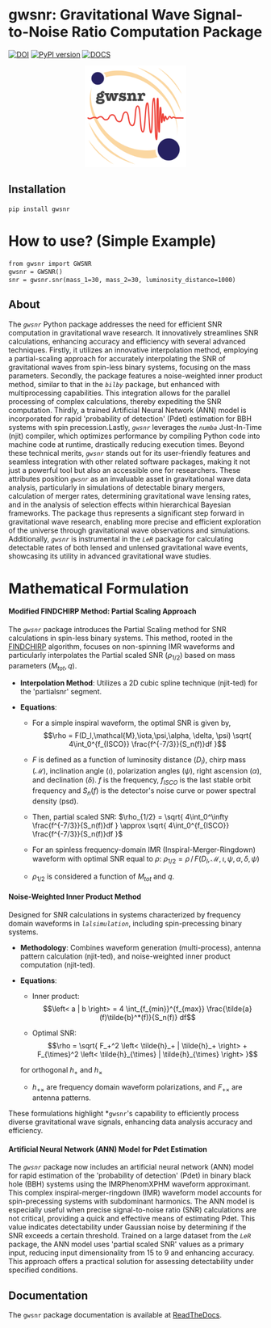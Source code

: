 # gwsnr: Gravitational Wave Signal-to-Noise Ratio Computation Package
[![DOI](https://zenodo.org/badge/626733473.svg)]() [![PyPI version](https://badge.fury.io/py/ler.svg)](https://badge.fury.io/py/gwsnr) [![DOCS](https://readthedocs.org/projects/gwsnr/badge/?version=latest)](https://gwsnr.readthedocs.io/en/latest/)

<p align="center">
  <img src="gwsnrlogo.png" alt="Your Logo" width="200" height="200">
</p>

## Installation

```
pip install gwsnr
```

# How to use? (Simple Example)

```
from gwsnr import GWSNR
gwsnr = GWSNR()
snr = gwsnr.snr(mass_1=30, mass_2=30, luminosity_distance=1000)
```

## About

The *`gwsnr`* Python package addresses the need for efficient SNR computation in gravitational wave research. It innovatively streamlines SNR calculations, enhancing accuracy and efficiency with several advanced techniques. Firstly, it utilizes an innovative interpolation method, employing a partial-scaling approach for accurately interpolating the SNR of gravitational waves from spin-less binary systems, focusing on the mass parameters. Secondly, the package features a noise-weighted inner product method, similar to that in the *`bilby`* package, but enhanced with multiprocessing capabilities. This integration allows for the parallel processing of complex calculations, thereby expediting the SNR computation. Thirdly, a trained Artificial Neural Network (ANN) model is incorporated for rapid 'probability of detection' (Pdet) estimation for BBH systems with spin precession.Lastly, *`gwsnr`* leverages the *`numba`* Just-In-Time (njit) compiler, which optimizes performance by compiling Python code into machine code at runtime, drastically reducing execution times. Beyond these technical merits, *`gwsnr`* stands out for its user-friendly features and seamless integration with other related software packages, making it not just a powerful tool but also an accessible one for researchers. These attributes position *`gwsnr`* as an invaluable asset in gravitational wave data analysis, particularly in simulations of detectable binary mergers, calculation of merger rates, determining gravitational wave lensing rates, and in the analysis of selection effects within hierarchical Bayesian frameworks. The package thus represents a significant step forward in gravitational wave research, enabling more precise and efficient exploration of the universe through gravitational wave observations and simulations. Additionally, *`gwsnr`* is instrumental in the *`LeR`* package for calculating detectable rates of both lensed and unlensed gravitational wave events, showcasing its utility in advanced gravitational wave studies.

# Mathematical Formulation

#### Modified FINDCHIRP Method: Partial Scaling Approach

The *`gwsnr`* package introduces the Partial Scaling method for SNR calculations in spin-less binary systems. This method, rooted in the [FINDCHIRP](https://arxiv.org/abs/gr-qc/0509116) algorithm, focuses on non-spinning IMR waveforms and particularly interpolates the Partial scaled SNR ($\rho_{1/2}$) based on mass parameters ($M_{tot},q$).

- **Interpolation Method**: Utilizes a 2D cubic spline technique (njit-ted) for the 'partialsnr' segment.

- **Equations**:

  - For a simple inspiral waveform, the optimal SNR is given by,
    $$\rho = F(D_l,\mathcal{M},\iota,\psi,\alpha, \delta, \psi) \sqrt{ 4\int_0^{f_{ISCO}} \frac{f^{-7/3}}{S_n(f)}df }$$

  - $F$ is defined as a function of luminosity distance ($D_l$), chirp mass ($\mathcal{M}$), inclination angle ($\iota$), polarization angles ($\psi$), right ascension ($\alpha$), and declination ($\delta$). $f$ is the frequency, $f_{ISCO}$ is the last stable orbit frequency and $S_n(f)$ is the detector's noise curve or power spectral density (psd).

  - Then, partial scaled SNR: $\rho_{1/2} = \sqrt{ 4\int_0^\infty \frac{f^{-7/3}}{S_n(f)}df } \approx \sqrt{ 4\int_0^{f_{ISCO}} \frac{f^{-7/3}}{S_n(f)}df }$

  - For an spinless frequency-domain IMR (Inspiral-Merger-Ringdown) waveform with optimal SNR equal to $\rho$: $\rho_{1/2} = \rho\,/\, F(D_l,\mathcal{M},\iota,\psi,\alpha, \delta, \psi)$

  - $\rho_{1/2}$ is considered a function of $M_{tot}$ and $q$.

#### Noise-Weighted Inner Product Method

Designed for SNR calculations in systems characterized by frequency domain waveforms in *`lalsimulation`*, including spin-precessing binary systems.

- **Methodology**: Combines waveform generation (multi-process), antenna pattern calculation (njit-ted), and noise-weighted inner product computation (njit-ted).

- **Equations**:

  - Inner product: 
  $$\left< a | b \right> = 4 \int_{f_{min}}^{f_{max}} \frac{\tilde{a}(f)\tilde{b}^*(f)}{S_n(f)} df$$

  - Optimal SNR: 
  $$\rho = \sqrt{ F_+^2 \left< \tilde{h}_+ | \tilde{h}_+ \right> + F_{\times}^2 \left< \tilde{h}_{\times} | \tilde{h}_{\times} \right> }$$
  
  for orthogonal $h_+$ and $h_{\times}$

  - $h_{+\times}$ are frequency domain waveform polarizations, and $F_{+\times}$ are antenna patterns. 

These formulations highlight *`gwsnr`'s capability to efficiently process diverse gravitational wave signals, enhancing data analysis accuracy and efficiency.

#### Artificial Neural Network (ANN) Model for Pdet Estimation

The *`gwsnr`* package now includes an artificial neural network (ANN) model for rapid estimation of the 'probability of detection' (Pdet) in binary black hole (BBH) systems using the IMRPhenomXPHM waveform approximant. This complex inspiral-merger-ringdown (IMR) waveform model accounts for spin-precessing systems with subdominant harmonics. The ANN model is especially useful when precise signal-to-noise ratio (SNR) calculations are not critical, providing a quick and effective means of estimating Pdet. This value indicates detectability under Gaussian noise by determining if the SNR exceeds a certain threshold. Trained on a large dataset from the *`LeR`* package, the ANN model uses 'partial scaled SNR' values as a primary input, reducing input dimensionality from 15 to 9 and enhancing accuracy. This approach offers a practical solution for assessing detectability under specified conditions.

## Documentation

The `gwsnr` package documentation is available at [ReadTheDocs](https://gwsnr.readthedocs.io/en/latest/).


